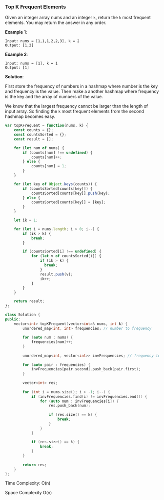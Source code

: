 ### Top K Frequent Elements

Given an integer array nums and an integer `k`, return the `k` most frequent elements.
You may return the answer in any order.

**Example 1**:

```
Input: nums = [1,1,1,2,2,3], k = 2
Output: [1,2]
```

**Example 2**:

```
Input: nums = [1], k = 1
Output: [1]
```

**Solution**:

First store the frequency of numbers in a hashmap where number is the key and
frequency is the value.
Then make a another hashmap where frequency is the key and the array of
numbers of the value.

We know that the largest frequency cannot be larger than the length of input array.
So finding the `k` most frequent elements from the second hashmap becomes easy.

```js
var topKFrequent = function(nums, k) {
    const counts = {};
    const countsSorted = {};
    const result = [];

    for (let num of nums) {
        if (counts[num] !== undefined) {
            counts[num]++;
        } else {
            counts[num] = 1;
        }
    }

    for (let key of Object.keys(counts)) {
        if (countsSorted[counts[key]]) {
            countsSorted[counts[key]].push(key);
        } else {
            countsSorted[counts[key]] = [key];
        }
    }

    let ik = 1;

    for (let i = nums.length; i > 0; i--) {
        if (ik > k) {
            break;
        }

        if (countsSorted[i] !== undefined) {
            for (let v of countsSorted[i]) {
                if (ik > k) {
                  break;
                }
                result.push(v);
                ik++;
            }
        }
    }

    return result;
};
```

```cpp
class Solution {
public:
    vector<int> topKFrequent(vector<int>& nums, int k) {
        unordered_map<int, int> frequencies; // number to frequency
        
        for (auto num : nums) {
            frequencies[num]++;
        }
        
        unordered_map<int, vector<int>> invFrequencies; // frequency to number
        
        for (auto pair : frequencies) {
            invFrequencies[pair.second].push_back(pair.first);
        }
        
        vector<int> res;
        
        for (int i = nums.size(); i > -1; i--) {
            if (invFrequencies.find(i) != invFrequencies.end()) {
                for (auto num : invFrequencies[i]) {
                    res.push_back(num);
                    
                    if (res.size() == k) {
                        break;
                    }
                }
            }
            
            if (res.size() == k) {
                break;
            }
        }
        
        return res;
    }
};
```

Time Complexity: O(n)

Space Complexity O(n)